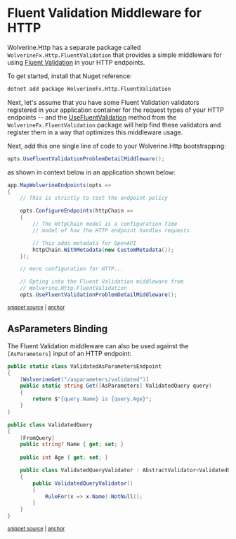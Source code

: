 # Fluent Validation Middleware for HTTP

Wolverine.Http has a separate package called `WolverineFx.Http.FluentValidation` that provides a simple middleware
for using [Fluent Validation](https://docs.fluentvalidation.net/en/latest/) in your HTTP endpoints.

To get started, install that Nuget reference:

```bash
dotnet add package WolverineFx.Http.FluentValidation
```

Next, let's assume that you have some Fluent Validation validators registered in your application container for the
request types of your HTTP endpoints -- and the [UseFluentValidation](/guide/handlers/fluent-validation) method from the 
`WolverineFx.FluentValidation` package will help find these validators and register them in a way that optimizes this
middleware usage.

Next, add this one single line of code to your Wolverine.Http bootstrapping:

```csharp
opts.UseFluentValidationProblemDetailMiddleware();
```

as shown in context below in an application shown below:

<!-- snippet: sample_using_configure_endpoints -->
<a id='snippet-sample_using_configure_endpoints'></a>
```cs
app.MapWolverineEndpoints(opts =>
{
    // This is strictly to test the endpoint policy

    opts.ConfigureEndpoints(httpChain =>
    {
        // The HttpChain model is a configuration time
        // model of how the HTTP endpoint handles requests

        // This adds metadata for OpenAPI
        httpChain.WithMetadata(new CustomMetadata());
    });

    // more configuration for HTTP...

    // Opting into the Fluent Validation middleware from
    // Wolverine.Http.FluentValidation
    opts.UseFluentValidationProblemDetailMiddleware();
```
<sup><a href='https://github.com/JasperFx/wolverine/blob/main/src/Http/WolverineWebApi/Program.cs#L216-L237' title='Snippet source file'>snippet source</a> | <a href='#snippet-sample_using_configure_endpoints' title='Start of snippet'>anchor</a></sup>
<!-- endSnippet -->

## AsParameters Binding

The Fluent Validation middleware can also be used against the `[AsParameters]` input 
of an HTTP endpoint:

<!-- snippet: sample_using_fluent_validation_with_AsParameters -->
<a id='snippet-sample_using_fluent_validation_with_asparameters'></a>
```cs
public static class ValidatedAsParametersEndpoint
{
    [WolverineGet("/asparameters/validated")]
    public static string Get([AsParameters] ValidatedQuery query)
    {
        return $"{query.Name} is {query.Age}";
    }
}

public class ValidatedQuery
{
    [FromQuery]
    public string? Name { get; set; }
    
    public int Age { get; set; }

    public class ValidatedQueryValidator : AbstractValidator<ValidatedQuery>
    {
        public ValidatedQueryValidator()
        {
            RuleFor(x => x.Name).NotNull();
        }
    }
}
```
<sup><a href='https://github.com/JasperFx/wolverine/blob/main/src/Http/WolverineWebApi/FormEndpoints.cs#L201-L228' title='Snippet source file'>snippet source</a> | <a href='#snippet-sample_using_fluent_validation_with_asparameters' title='Start of snippet'>anchor</a></sup>
<!-- endSnippet -->
